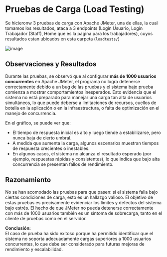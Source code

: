 # Pruebas de Carga (Load Testing)

Se hicieronw 3 pruebas de carga con Apache JMeter, una de ellas, la cual tomamos los resultados, ataca a 3 endpoints (Login Usuario, Login Trabajador (Staff), Home que es la pagina para los trabajadores), cuyos resultados estan ubicados en esta carpeta (`loadtests/`)


![image](https://github.com/user-attachments/assets/9074ecc8-24be-45e7-8e45-26183ac40b59)



## Observaciones y Resultados

Durante las pruebas, se observó que al configurar **más de 1000 usuarios concurrentes** en Apache JMeter, el programa no logra detenerse correctamente debido a un bug de las pruebas y el sistema bajo prueba comienza a mostrar comportamientos inesperados. Esto evidencia que el sistema no está preparado para manejar una carga tan alta de usuarios simultáneos, lo que puede deberse a limitaciones de recursos, cuellos de botella en la aplicación o en la infraestructura, o falta de optimización en el manejo de concurrencia.

En el gráfico, se puede ver que:
- El tiempo de respuesta inicial es alto y luego tiende a estabilizarse, pero nunca baja de cierto umbral.
- A medida que aumenta la carga, algunos escenarios muestran tiempos de respuesta crecientes o inestables.
- En algunos casos, el sistema no alcanza el resultado esperado (por ejemplo, respuestas rápidas y consistentes), lo que indica que bajo alta concurrencia se presentan fallos de rendimiento.

## Razonamiento

No se han acomodado las pruebas para que pasen: si el sistema falla bajo ciertas condiciones de carga, esto es un hallazgo valioso. El objetivo de estas pruebas es precisamente evidenciar los límites y defectos del sistema bajo estrés. El hecho de que JMeter no pueda detenerse correctamente con más de 1000 usuarios también es un síntoma de sobrecarga, tanto en el cliente de pruebas como en el servidor.

**Conclusión:**  
El caso de prueba ha sido exitoso porque ha permitido identificar que el sistema no soporta adecuadamente cargas superiores a 1000 usuarios concurrentes, lo que debe ser considerado para futuras mejoras de rendimiento y escalabilidad.
